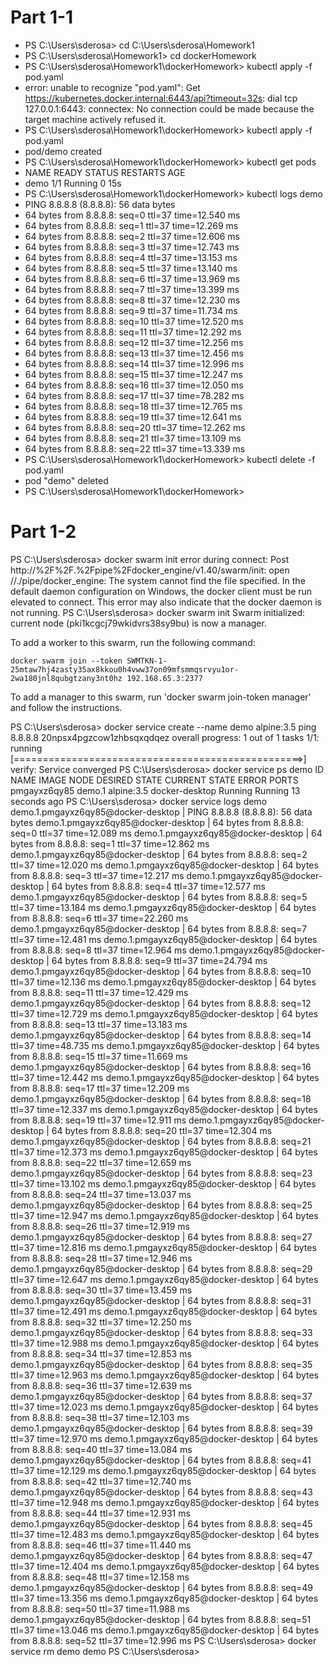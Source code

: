 # Part 1-1

*   PS C:\Users\sderosa> cd C:\Users\sderosa\Homework1
*	PS C:\Users\sderosa\Homework1> cd dockerHomework
*	PS C:\Users\sderosa\Homework1\dockerHomework> kubectl apply -f pod.yaml
*	error: unable to recognize "pod.yaml": Get https://kubernetes.docker.internal:6443/api?timeout=32s: dial tcp 127.0.0.1:6443: connectex: No connection could be made because the target machine actively refused it.
*	PS C:\Users\sderosa\Homework1\dockerHomework> kubectl apply -f pod.yaml
*	pod/demo created
*	PS C:\Users\sderosa\Homework1\dockerHomework> kubectl get pods
*	NAME   READY   STATUS    RESTARTS   AGE
*	demo   1/1     Running   0          15s
*	PS C:\Users\sderosa\Homework1\dockerHomework> kubectl logs demo
*	PING 8.8.8.8 (8.8.8.8): 56 data bytes
*	64 bytes from 8.8.8.8: seq=0 ttl=37 time=12.540 ms
*	64 bytes from 8.8.8.8: seq=1 ttl=37 time=12.269 ms
*	64 bytes from 8.8.8.8: seq=2 ttl=37 time=12.606 ms
*	64 bytes from 8.8.8.8: seq=3 ttl=37 time=12.743 ms
*	64 bytes from 8.8.8.8: seq=4 ttl=37 time=13.153 ms
*	64 bytes from 8.8.8.8: seq=5 ttl=37 time=13.140 ms
*	64 bytes from 8.8.8.8: seq=6 ttl=37 time=13.969 ms
*	64 bytes from 8.8.8.8: seq=7 ttl=37 time=13.399 ms
*	64 bytes from 8.8.8.8: seq=8 ttl=37 time=12.230 ms
*	64 bytes from 8.8.8.8: seq=9 ttl=37 time=11.734 ms
*	64 bytes from 8.8.8.8: seq=10 ttl=37 time=12.520 ms
*	64 bytes from 8.8.8.8: seq=11 ttl=37 time=12.292 ms
*	64 bytes from 8.8.8.8: seq=12 ttl=37 time=12.256 ms
*	64 bytes from 8.8.8.8: seq=13 ttl=37 time=12.456 ms
*	64 bytes from 8.8.8.8: seq=14 ttl=37 time=12.996 ms
*	64 bytes from 8.8.8.8: seq=15 ttl=37 time=12.247 ms
*	64 bytes from 8.8.8.8: seq=16 ttl=37 time=12.050 ms
*	64 bytes from 8.8.8.8: seq=17 ttl=37 time=78.282 ms
*	64 bytes from 8.8.8.8: seq=18 ttl=37 time=12.765 ms
*	64 bytes from 8.8.8.8: seq=19 ttl=37 time=12.641 ms
*	64 bytes from 8.8.8.8: seq=20 ttl=37 time=12.262 ms
*	64 bytes from 8.8.8.8: seq=21 ttl=37 time=13.109 ms
*	64 bytes from 8.8.8.8: seq=22 ttl=37 time=13.339 ms
*	PS C:\Users\sderosa\Homework1\dockerHomework> kubectl delete -f pod.yaml
*	pod "demo" deleted
*	PS C:\Users\sderosa\Homework1\dockerHomework>



# Part 1-2
PS C:\Users\sderosa> docker swarm init
error during connect: Post http://%2F%2F.%2Fpipe%2Fdocker_engine/v1.40/swarm/init: open //./pipe/docker_engine: The system cannot find the file specified. In the default daemon configuration on Windows, the docker client must be run elevated to connect. This error may also indicate that the docker daemon is not running.
PS C:\Users\sderosa> docker swarm init
Swarm initialized: current node (pki1kcgcj79wkidvrs38sy9bu) is now a manager.

To add a worker to this swarm, run the following command:

    docker swarm join --token SWMTKN-1-25mtaw7hj4zasty35ax8kkou0h4vww37on09mfsmmqsrvyu1or-2wa180jnl8qubgtzany3nt0hz 192.168.65.3:2377

To add a manager to this swarm, run 'docker swarm join-token manager' and follow the instructions.

PS C:\Users\sderosa> docker service create --name demo alpine:3.5 ping 8.8.8.8
20npsx4pgzcow1zhbsqxqdqez
overall progress: 1 out of 1 tasks
1/1: running   [==================================================>]
verify: Service converged
PS C:\Users\sderosa> docker service ps demo
ID                  NAME                IMAGE               NODE                DESIRED STATE       CURRENT STATE            ERROR               PORTS
pmgayxz6qy85        demo.1              alpine:3.5          docker-desktop      Running             Running 13 seconds ago
PS C:\Users\sderosa> docker service logs demo
demo.1.pmgayxz6qy85@docker-desktop    | PING 8.8.8.8 (8.8.8.8): 56 data bytes
demo.1.pmgayxz6qy85@docker-desktop    | 64 bytes from 8.8.8.8: seq=0 ttl=37 time=12.089 ms
demo.1.pmgayxz6qy85@docker-desktop    | 64 bytes from 8.8.8.8: seq=1 ttl=37 time=12.862 ms
demo.1.pmgayxz6qy85@docker-desktop    | 64 bytes from 8.8.8.8: seq=2 ttl=37 time=12.020 ms
demo.1.pmgayxz6qy85@docker-desktop    | 64 bytes from 8.8.8.8: seq=3 ttl=37 time=12.217 ms
demo.1.pmgayxz6qy85@docker-desktop    | 64 bytes from 8.8.8.8: seq=4 ttl=37 time=12.577 ms
demo.1.pmgayxz6qy85@docker-desktop    | 64 bytes from 8.8.8.8: seq=5 ttl=37 time=13.184 ms
demo.1.pmgayxz6qy85@docker-desktop    | 64 bytes from 8.8.8.8: seq=6 ttl=37 time=22.260 ms
demo.1.pmgayxz6qy85@docker-desktop    | 64 bytes from 8.8.8.8: seq=7 ttl=37 time=12.481 ms
demo.1.pmgayxz6qy85@docker-desktop    | 64 bytes from 8.8.8.8: seq=8 ttl=37 time=12.964 ms
demo.1.pmgayxz6qy85@docker-desktop    | 64 bytes from 8.8.8.8: seq=9 ttl=37 time=24.794 ms
demo.1.pmgayxz6qy85@docker-desktop    | 64 bytes from 8.8.8.8: seq=10 ttl=37 time=12.136 ms
demo.1.pmgayxz6qy85@docker-desktop    | 64 bytes from 8.8.8.8: seq=11 ttl=37 time=12.429 ms
demo.1.pmgayxz6qy85@docker-desktop    | 64 bytes from 8.8.8.8: seq=12 ttl=37 time=12.729 ms
demo.1.pmgayxz6qy85@docker-desktop    | 64 bytes from 8.8.8.8: seq=13 ttl=37 time=13.183 ms
demo.1.pmgayxz6qy85@docker-desktop    | 64 bytes from 8.8.8.8: seq=14 ttl=37 time=48.735 ms
demo.1.pmgayxz6qy85@docker-desktop    | 64 bytes from 8.8.8.8: seq=15 ttl=37 time=11.669 ms
demo.1.pmgayxz6qy85@docker-desktop    | 64 bytes from 8.8.8.8: seq=16 ttl=37 time=12.442 ms
demo.1.pmgayxz6qy85@docker-desktop    | 64 bytes from 8.8.8.8: seq=17 ttl=37 time=12.209 ms
demo.1.pmgayxz6qy85@docker-desktop    | 64 bytes from 8.8.8.8: seq=18 ttl=37 time=12.337 ms
demo.1.pmgayxz6qy85@docker-desktop    | 64 bytes from 8.8.8.8: seq=19 ttl=37 time=12.911 ms
demo.1.pmgayxz6qy85@docker-desktop    | 64 bytes from 8.8.8.8: seq=20 ttl=37 time=12.304 ms
demo.1.pmgayxz6qy85@docker-desktop    | 64 bytes from 8.8.8.8: seq=21 ttl=37 time=12.373 ms
demo.1.pmgayxz6qy85@docker-desktop    | 64 bytes from 8.8.8.8: seq=22 ttl=37 time=12.659 ms
demo.1.pmgayxz6qy85@docker-desktop    | 64 bytes from 8.8.8.8: seq=23 ttl=37 time=13.102 ms
demo.1.pmgayxz6qy85@docker-desktop    | 64 bytes from 8.8.8.8: seq=24 ttl=37 time=13.037 ms
demo.1.pmgayxz6qy85@docker-desktop    | 64 bytes from 8.8.8.8: seq=25 ttl=37 time=12.947 ms
demo.1.pmgayxz6qy85@docker-desktop    | 64 bytes from 8.8.8.8: seq=26 ttl=37 time=12.919 ms
demo.1.pmgayxz6qy85@docker-desktop    | 64 bytes from 8.8.8.8: seq=27 ttl=37 time=12.816 ms
demo.1.pmgayxz6qy85@docker-desktop    | 64 bytes from 8.8.8.8: seq=28 ttl=37 time=12.946 ms
demo.1.pmgayxz6qy85@docker-desktop    | 64 bytes from 8.8.8.8: seq=29 ttl=37 time=12.647 ms
demo.1.pmgayxz6qy85@docker-desktop    | 64 bytes from 8.8.8.8: seq=30 ttl=37 time=13.459 ms
demo.1.pmgayxz6qy85@docker-desktop    | 64 bytes from 8.8.8.8: seq=31 ttl=37 time=12.491 ms
demo.1.pmgayxz6qy85@docker-desktop    | 64 bytes from 8.8.8.8: seq=32 ttl=37 time=12.250 ms
demo.1.pmgayxz6qy85@docker-desktop    | 64 bytes from 8.8.8.8: seq=33 ttl=37 time=12.988 ms
demo.1.pmgayxz6qy85@docker-desktop    | 64 bytes from 8.8.8.8: seq=34 ttl=37 time=12.853 ms
demo.1.pmgayxz6qy85@docker-desktop    | 64 bytes from 8.8.8.8: seq=35 ttl=37 time=12.963 ms
demo.1.pmgayxz6qy85@docker-desktop    | 64 bytes from 8.8.8.8: seq=36 ttl=37 time=12.639 ms
demo.1.pmgayxz6qy85@docker-desktop    | 64 bytes from 8.8.8.8: seq=37 ttl=37 time=12.023 ms
demo.1.pmgayxz6qy85@docker-desktop    | 64 bytes from 8.8.8.8: seq=38 ttl=37 time=12.103 ms
demo.1.pmgayxz6qy85@docker-desktop    | 64 bytes from 8.8.8.8: seq=39 ttl=37 time=12.970 ms
demo.1.pmgayxz6qy85@docker-desktop    | 64 bytes from 8.8.8.8: seq=40 ttl=37 time=13.084 ms
demo.1.pmgayxz6qy85@docker-desktop    | 64 bytes from 8.8.8.8: seq=41 ttl=37 time=12.129 ms
demo.1.pmgayxz6qy85@docker-desktop    | 64 bytes from 8.8.8.8: seq=42 ttl=37 time=12.740 ms
demo.1.pmgayxz6qy85@docker-desktop    | 64 bytes from 8.8.8.8: seq=43 ttl=37 time=12.948 ms
demo.1.pmgayxz6qy85@docker-desktop    | 64 bytes from 8.8.8.8: seq=44 ttl=37 time=12.931 ms
demo.1.pmgayxz6qy85@docker-desktop    | 64 bytes from 8.8.8.8: seq=45 ttl=37 time=12.483 ms
demo.1.pmgayxz6qy85@docker-desktop    | 64 bytes from 8.8.8.8: seq=46 ttl=37 time=11.440 ms
demo.1.pmgayxz6qy85@docker-desktop    | 64 bytes from 8.8.8.8: seq=47 ttl=37 time=12.404 ms
demo.1.pmgayxz6qy85@docker-desktop    | 64 bytes from 8.8.8.8: seq=48 ttl=37 time=12.158 ms
demo.1.pmgayxz6qy85@docker-desktop    | 64 bytes from 8.8.8.8: seq=49 ttl=37 time=13.356 ms
demo.1.pmgayxz6qy85@docker-desktop    | 64 bytes from 8.8.8.8: seq=50 ttl=37 time=11.988 ms
demo.1.pmgayxz6qy85@docker-desktop    | 64 bytes from 8.8.8.8: seq=51 ttl=37 time=13.046 ms
demo.1.pmgayxz6qy85@docker-desktop    | 64 bytes from 8.8.8.8: seq=52 ttl=37 time=12.996 ms
PS C:\Users\sderosa> docker service rm demo
demo
PS C:\Users\sderosa>
